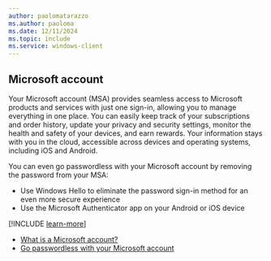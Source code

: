 ```yaml
---
author: paolomatarazzo
ms.author: paoloma
ms.date: 12/11/2024
ms.topic: include
ms.service: windows-client
---
```


## Microsoft account

Your Microsoft account (MSA) provides seamless access to Microsoft products and services with just one sign-in, allowing you to manage everything in one place. You can easily keep track of your subscriptions and order history, update your privacy and security settings, monitor the health and safety of your devices, and earn rewards. Your information stays with you in the cloud, accessible across devices and operating systems, including iOS and Android.

You can even go passwordless with your Microsoft account by removing the password from your MSA:

- Use Windows Hello to eliminate the password sign-in method for an even more secure experience
- Use the Microsoft Authenticator app on your Android or iOS device

[!INCLUDE [learn-more](learn-more.md)]

- [What is a Microsoft account?](https://support.microsoft.com/topic/4a7c48e9-ff5a-e9c6-5a5c-1a57d66c3bfa)
- [Go passwordless with your Microsoft account](https://support.microsoft.com/topic/585a71d7-2295-4878-aeac-a014984df856)